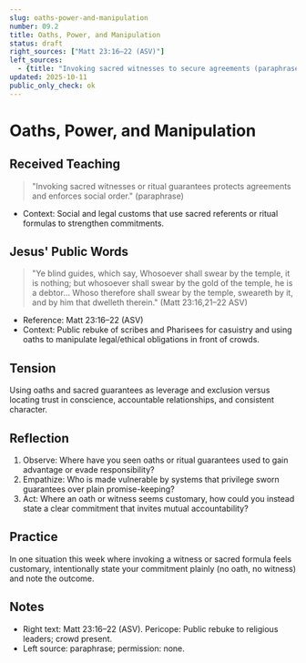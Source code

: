 ```yaml
---
slug: oaths-power-and-manipulation
number: 09.2
title: Oaths, Power, and Manipulation
status: draft
right_sources: ["Matt 23:16–22 (ASV)"]
left_sources:
  - {title: "Invoking sacred witnesses to secure agreements (paraphrase)", type: paraphrase, permission: none}
updated: 2025-10-11
public_only_check: ok
---
```


# Oaths, Power, and Manipulation

## Received Teaching
> "Invoking sacred witnesses or ritual guarantees protects agreements and enforces social order." (paraphrase)
- Context: Social and legal customs that use sacred referents or ritual formulas to strengthen commitments.

## Jesus' Public Words
> "Ye blind guides, which say, Whosoever shall swear by the temple, it is nothing; but whosoever shall swear by the gold of the temple, he is a debtor... Whoso therefore shall swear by the temple, sweareth by it, and by him that dwelleth therein." (Matt 23:16,21–22 ASV)
- Reference: Matt 23:16–22 (ASV)
- Context: Public rebuke of scribes and Pharisees for casuistry and using oaths to manipulate legal/ethical obligations in front of crowds.

## Tension
Using oaths and sacred guarantees as leverage and exclusion versus locating trust in conscience, accountable relationships, and consistent character.

## Reflection
1. Observe: Where have you seen oaths or ritual guarantees used to gain advantage or evade responsibility?
2. Empathize: Who is made vulnerable by systems that privilege sworn guarantees over plain promise-keeping?
3. Act: Where an oath or witness seems customary, how could you instead state a clear commitment that invites mutual accountability?

## Practice
In one situation this week where invoking a witness or sacred formula feels customary, intentionally state your commitment plainly (no oath, no witness) and note the outcome.

## Notes
- Right text: Matt 23:16–22 (ASV). Pericope: Public rebuke to religious leaders; crowd present.
- Left source: paraphrase; permission: none.
